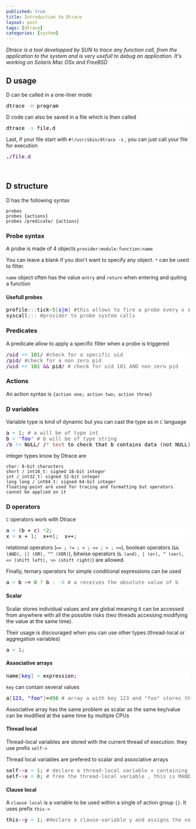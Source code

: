 ```yaml
---
published: true
title: Introduction to Dtrace
layout: post
tags: [dtrace]
categories: [system]
---
```

*Dtrace is a tool developped by SUN to trace any function call, from the application to the system and is very usefull to debug an application. It's working on Solaris Mac OSx and FreeBSD*



## D usage

D can be called in a one-liner mode

<pre style='color:#000000;background:#ffffff;'>
dtrace <span style='color:#44aadd; '>-n</span> program
</pre>

D code can also be saved in a file which is then called

<pre style='color:#000000;background:#ffffff;'>
dtrace <span style='color:#44aadd; '>-s</span> file<span style='color:#800000; font-weight:bold; '>.</span>d
</pre>

Last, if your file start with `#!/usr/sbin/dtrace -s` , you can just call your file for execution

<pre style='color:#000000;background:#ffffff;'>
<span style='color:#800000; font-weight:bold; '>.</span><span style='color:#40015a; '>/file.d</span>
</pre>

<br>

## D structure

D has the following syntax

~~~
probes
probes {actions}
probes /predicate/ {actions}
~~~

### Probe syntax

A probe is made of 4 objects  `provider:module:function:name`

You can leave a blank if you don't want to specify any object. `*` can be used to filter. 

`name`  object often has the value `entry` and `return` when entering and quiting a function

#### Usefull probes

<pre style='color:#000000;background:#ffffff;'>profile<span style='color:#808030; '>:</span><span style='color:#808030; '>:</span><span style='color:#808030; '>:</span>tick-<span style='color:#008c00; '>5</span><span style='color:#808030; '>[</span><span style='color:#0000e6; '>s|m</span><span style='color:#808030; '>]</span> <span style='color:#696969; '>#this allows to fire a probe every x seconds or minutes </span>
syscall<span style='color:#808030; '>:</span><span style='color:#808030; '>:</span><span style='color:#808030; '>:</span> <span style='color:#696969; '>#provider to probe system calls</span>
</pre>

### Predicates

A predicate allow to apply a specific filter when a probe is triggered

<pre style='color:#000000;background:#ffffff;'><span style='color:#40015a; '>/uid</span> <span style='color:#44aadd; '>==</span> <span style='color:#008c00; '>101</span><span style='color:#40015a; '>/</span> <span style='color:#696969; '>#check for a specific uid</span>
<span style='color:#40015a; '>/pid</span><span style='color:#40015a; '>/</span> <span style='color:#696969; '>#check for a non zero pid</span>
<span style='color:#40015a; '>/uid</span> <span style='color:#44aadd; '>==</span> <span style='color:#008c00; '>101</span> <span style='color:#800080; '>&amp;&amp;</span> pid<span style='color:#40015a; '>/</span> <span style='color:#696969; '># check for uid 101 AND non zero pid</span>
</pre>

### Actions

An action syntax is `{action one; action two; action three}`

### D variables
Variable type is kind of dynamic but you can cast the type as in `C` language

<pre style='color:#000000;background:#ffffff;'>a <span style='color:#44aadd; '>=</span> <span style='color:#008c00; '>1</span><span style='color:#800080; '>;</span> <span style='color:#696969; '># a will be of type int</span>
b <span style='color:#44aadd; '>=</span> <span style='color:#0000e6; '>'foo'</span> <span style='color:#696969; '># b will be of type string</span>
<span style='color:#40015a; '>/b</span> <span style='color:#44aadd; '>!=</span> NULL<span style='color:#40015a; '>/</span> /<span style='color:#808030; '>*</span> <span style='color:#bb7977; font-weight:bold; '>test</span> to check that b contains data <span style='color:#800080; '>(</span>not NULL<span style='color:#800080; '>)</span> <span style='color:#808030; '>*</span><span style='color:#40015a; '>/</span>
</pre>

integer types know by Dtrace are

~~~
char: 8-bit characters
short / int16_t: signed 16-bit integer
int / int32_t: signed 32-bit integer
long long / int64_t: signed 64-bit integer
floating-point are used for tracing and formatting but operators cannot be applied on it
~~~

### D operators

`C` operators work with Dtrace

<pre style='color:#000000;background:#ffffff;'>a <span style='color:#44aadd; '>=</span> <span style='color:#800080; '>(</span>b + c<span style='color:#800080; '>)</span> <span style='color:#808030; '>*</span><span style='color:#008c00; '>2</span><span style='color:#800080; '>;</span>
x <span style='color:#44aadd; '>=</span> x + <span style='color:#008c00; '>1</span><span style='color:#800080; '>;</span>  x+=<span style='color:#008c00; '>1</span><span style='color:#800080; '>;</span>  x++<span style='color:#800080; '>;</span>
</pre>

relational operators (`== ; != ; < ; <= ; > ; >=`), boolean operators (`&& (AND), || (OR), ^^ (XOR)`), bitwise operators (`& (and), | (or), ^ (xor), << (shift left), >> (shift right)`) are allowed.

Finally, ternary operators for simple conditional expressions can be used

<pre style='color:#000000;background:#ffffff;'>a <span style='color:#44aadd; '>=</span> b <span style='color:#e34adc; '>></span>= <span style='color:#008c00; '>0</span> <span style='color:#808030; '>?</span> b <span style='color:#808030; '>:</span> <span style='color:#44aadd; '>-b</span> <span style='color:#696969; '># a receives the absolute value of b</span>
</pre>

#### Scalar

Scalar stores individual values and are global meaning it can be accessed from anywhere  with all the possible risks (two threads accessing modifying the value at the same time).

Their usage is discouraged when you can use other types (thread-local or aggregation variables) 

<pre style='color:#000000;background:#ffffff;'>a <span style='color:#44aadd; '>=</span> <span style='color:#008c00; '>1</span><span style='color:#800080; '>;</span>
</pre>

#### Associative arrays

<pre style='color:#000000;background:#ffffff;'>name<span style='color:#808030; '>[</span><span style='color:#0000e6; '>key</span><span style='color:#808030; '>]</span> <span style='color:#44aadd; '>=</span> expression<span style='color:#800080; '>;</span>
</pre>

`key` can contain several values

<pre style='color:#000000;background:#ffffff;'>a<span style='color:#808030; '>[</span><span style='color:#0000e6; '>123, "foo"</span><span style='color:#808030; '>]</span>=<span style='color:#008c00; '>456</span> <span style='color:#696969; '># array a with key 123 and "foo" stores the value 456</span>
</pre>

Associative array has the same problem as scalar as the same key/value can be modified at the same time by multiple CPUs

#### Thread local

Thread-local variables are stored with the current thread of execution. they use prefix `self->`

Thread local variables are prefered to scalar and associative arrays

<pre style='color:#000000;background:#ffffff;'>self-<span style='color:#e34adc; '>></span>x <span style='color:#44aadd; '>=</span> <span style='color:#008c00; '>1</span><span style='color:#800080; '>;</span> <span style='color:#696969; '># declare a thread-local variable x containing value 1 </span>
self-<span style='color:#e34adc; '>></span>x <span style='color:#44aadd; '>=</span> <span style='color:#008c00; '>0</span><span style='color:#800080; '>;</span> <span style='color:#696969; '># free the thread-local variable , this is MANDATORY</span>
</pre>

#### Clause local

A `clause local` is a variable to be used within a single of action group `{}`. It uses prefix `this->`

<pre style='color:#000000;background:#ffffff;'>this-<span style='color:#e34adc; '>></span>y <span style='color:#44aadd; '>=</span> <span style='color:#008c00; '>1</span><span style='color:#800080; '>;</span> <span style='color:#696969; '>#declare a clause-variable y and assigns the value of 1. The variable is destroyed at the end of execution</span>
</pre>

